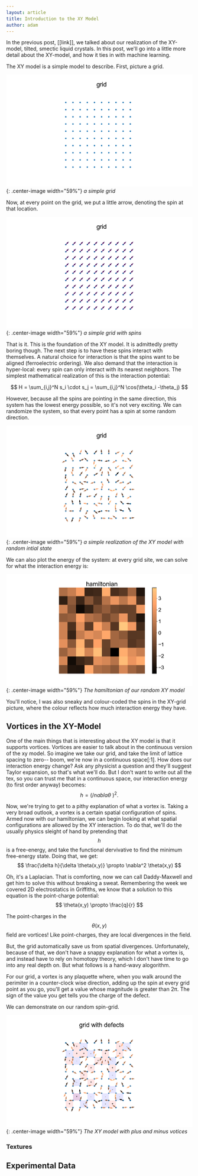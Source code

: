 ```yaml
---
layout: article
title: Introduction to the XY Model
author: adam
---
```


In the previous post, [[link]], we talked about our realization of the XY-model, tilted, smectic liquid crystals. In this post, we'll go into a little more detail about the XY-model, and how it ties in with machine learning.

The XY model is a simple model to describe. First, picture a grid.


![xy model grid ](/assets/images/xy/basic-grid.png "a simple grid"){: .center-image width="59%"}
*a simple grid*

Now, at every point on the grid, we put a little arrow, denoting the spin at that location.

![xy model grid with spin ](/assets/images/xy/grid-spin1.png "a simple grid with spins"){: .center-image width="59%"}
*a simple grid with spins*

That is it. This is the foundation of the XY model. It is admittedly pretty boring though. The next step is to have these spins interact with themselves. A natural choice for interaction is that the spins want to be aligned (ferroelectric ordering). We also demand that the interaction is hyper-local: every spin can only interact with its nearest neighbors. The simplest mathematical realization of this is the interaction potential:


$$
H = \sum_{i,j}^N s_i \cdot s_j = \sum_{i,j}^N \cos(\theta_i -\theta_j)
$$

However, because all the spins are pointing in the same direction, this system has the lowest energy possible, so it's not very exciting. We can randomize the system, so that every point has a spin at some random direction.

![xy model grid with random spins](/assets/images/xy/random-colored-spins.png "a simple grid with random spins"){: .center-image width="59%"}
*a simple realization of the XY model with random intial state*

We can also plot the energy of the system: at every grid site, we can solve for what the interaction energy is:

![xy model hamiltonian](/assets/images/xy/random-hamil.png "The hamiltonian of our grid with random spins"){: .center-image width="59%"}
*The hamiltonian of our random XY model*

You'll notice, I was also sneaky and colour-coded the spins in the XY-grid picture, where the colour reflects how much interaction energy they have.


## Vortices in the XY-Model
One of the main things that is interesting about the XY model is that it supports vortices. Vortices are easier to talk about in the continuous version of the xy model. So imagine we take our grid, and take the limit of lattice spacing to zero-- boom, we're now in a continuous space[:1]. How does our interaction energy change? Ask any physicist a question and they'll suggest Taylor expansion, so that's what we'll do. But I don't want to write out all the tex, so you can trust
me that in a continuous space, our interaction energy (to first order anyway) becomes:
$$
h = \left( /nabla \theta\ \right )^2.
$$

Now, we're trying to get to a pithy explanation of what a vortex is. Taking a very broad outlook, a vortex is a certain spatial configuration of spins. Armed now with our hamiltonian, we can begin looking at what spatial configurations are allowed by the XY interaction. To do that, we'll do the usually physics sleight of hand by pretending that $$h$$ is a free-energy, and take the functional dervivative to find the minimum free-energy state. Doing that, we get:
$$
\frac{\delta h}{\delta \theta(x,y)} \propto \nabla^2 \theta(x,y)
$$

Oh, it's a Laplacian. That is comforting, now we can call Daddy-Maxwell and get him to solve this without breaking a sweat. Remembering the week we covered 2D electrostatics in Griffiths, we know that a solution to this equation is the point-charge potential:
$$
\theta(x,y) \propto \frac{q}{r}
$$

The point-charges in the $$\theta(x,y)$$ field are vortices! Like point-charges, they are local divergences in the field.


But, the grid automatically save us from spatial divergences. Unfortunately, because of that, we don't have a snappy explanation for what a vortex is, and instead have to rely on homotopy theory, which I don't have time to go into any real depth on. But what follows is a hand-wavy alogorithm.


For our grid, a vortex is any plaquette where, when you walk around the perimiter in a counter-clock wise direction, adding up the spin at every grid point as you go, you'll get a value whose magnitude is greater than 2π. The sign of the value you get tells you the charge of the defect.

We can demonstrate on our random spin-grid.

![xy model with labeled defects](/assets/images/xy/labeled-defects.png "the labeled defects for the xy model"){: .center-image width="59%"}
*The XY model with plus and minus votices*

### Textures


## Experimental Data

